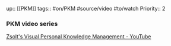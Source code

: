 up:: [[PKM]]
tags:: #on/PKM #source/video #to/watch 
Priority:: 2

### PKM video series

[Zsolt's Visual Personal Knowledge Management - YouTube](https://www.youtube.com/@VisualPKM)

